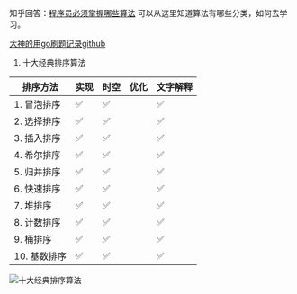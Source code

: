 知乎回答：[程序员必须掌握哪些算法](https://www.zhihu.com/question/23148377)
可以从这里知道算法有哪些分类，如何去学习。

[大神的用go刷题记录github](https://github.com/halfrost/LeetCode-Go)

1. 十大经典排序算法 

| 排序方法     | 实现               | 时空 | 优化 | 文字解释 |
| ------------ | ------------------ | ---- | ---- | -------- |
| 1. 冒泡排序  | :white_check_mark: |:white_check_mark:|      | :white_check_mark:  |
| 2. 选择排序  | :white_check_mark: |:white_check_mark: |      | :white_check_mark: |
| 3. 插入排序  | :white_check_mark: |:white_check_mark: |      |  :white_check_mark:|
| 4. 希尔排序  | :white_check_mark: | :white_check_mark:|      |  :white_check_mark:  |
| 5. 归并排序  | :white_check_mark: | :white_check_mark: |      |  :white_check_mark:  |
| 6. 快速排序  | :white_check_mark: |:white_check_mark:|      |    :white_check_mark: |
| 7. 堆排序    | :white_check_mark: | :white_check_mark:|      |  :white_check_mark: |
| 8. 计数排序 |:white_check_mark: | :white_check_mark:|      |    :white_check_mark: |
| 9. 桶排序    | :white_check_mark: |:white_check_mark:|      |  :white_check_mark:  |
| 10. 基数排序  | :white_check_mark: |:white_check_mark:|      |  :white_check_mark: |
![十大经典排序算法](https://www.runoob.com/wp-content/uploads/2019/03/sort.png)